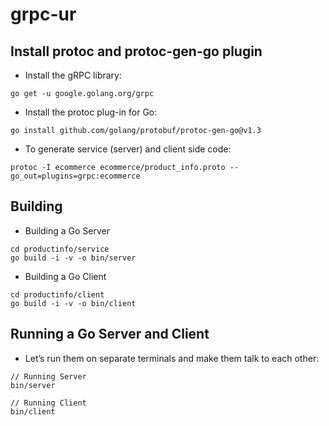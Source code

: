 # grpc-ur
## Install protoc and protoc-gen-go plugin
- Install the gRPC library:
```
go get -u google.golang.org/grpc
```
- Install the protoc plug-in for Go:
```
go install github.com/golang/protobuf/protoc-gen-go@v1.3
```
- To generate service (server) and client side code:
```
protoc -I ecommerce ecommerce/product_info.proto --go_out=plugins=grpc:ecommerce
```

## Building
- Building a Go Server
```
cd productinfo/service
go build -i -v -o bin/server
```
- Building a Go Client
```
cd productinfo/client
go build -i -v -o bin/client
```
## Running a Go Server and Client
- Let’s run them on separate terminals and make them talk to each other:
```
// Running Server
bin/server

// Running Client
bin/client
```